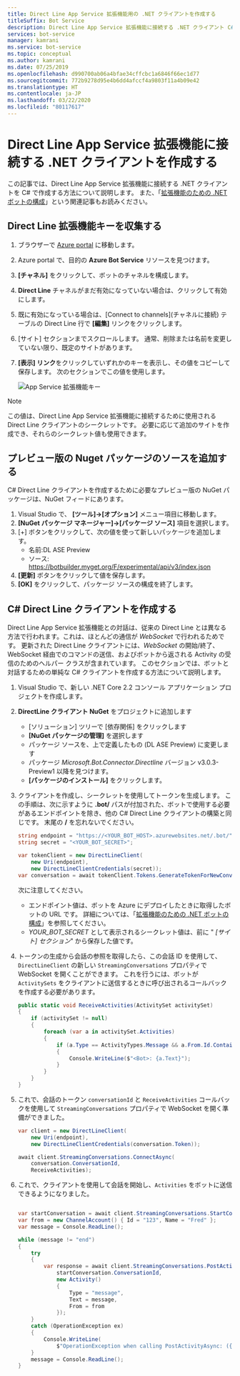 ```yaml
---
title: Direct Line App Service 拡張機能用の .NET クライアントを作成する
titleSuffix: Bot Service
description: Direct Line App Service 拡張機能に接続する .NET クライアント C#
services: bot-service
manager: kamrani
ms.service: bot-service
ms.topic: conceptual
ms.author: kamrani
ms.date: 07/25/2019
ms.openlocfilehash: d990700ab06a4bfae34cffcbc1a6846f66ec1d77
ms.sourcegitcommit: 772b9278d95e4b6dd4afccf4a9803f11a4b09e42
ms.translationtype: HT
ms.contentlocale: ja-JP
ms.lasthandoff: 03/22/2020
ms.locfileid: "80117617"
---
```

# <a name="create-net-client-to-connect-to-direct-line-app-service-extension"></a>Direct Line App Service 拡張機能に接続する .NET クライアントを作成する

この記事では、Direct Line App Service 拡張機能に接続する .NET クライアントを C# で作成する方法について説明します。
また、「[拡張機能のための .NET ボットの構成](bot-service-channel-directline-extension-net-bot.md)」という関連記事もお読みください。

## <a name="gather-your-direct-line-extension-keys"></a>Direct Line 拡張機能キーを収集する

1. ブラウザーで [Azure portal](https://portal.azure.com/) に移動します。
1. Azure portal で、目的の **Azure Bot Service** リソースを見つけます。
1. **[チャネル]** をクリックして、ボットのチャネルを構成します。
1. **Direct Line** チャネルがまだ有効になっていない場合は、クリックして有効にします。
1. 既に有効になっている場合は、[Connect to channels]\(チャネルに接続\) テーブルの Direct Line 行で **[編集]** リンクをクリックします。
1. [サイト] セクションまでスクロールします。 通常、削除または名前を変更していない限り、既定のサイトがあります。
1. **[表示] リンク**をクリックしていずれかのキーを表示し、その値をコピーして保存します。 次のセクションでこの値を使用します。

    ![App Service 拡張機能キー](./media/channels/direct-line-extension-extension-keys-net-client.png)

> [!NOTE]
> この値は、Direct Line App Service 拡張機能に接続するために使用される Direct Line クライアントのシークレットです。 必要に応じて追加のサイトを作成でき、それらのシークレット値も使用できます。

## <a name="add-the-preview-nuget-package-source"></a>プレビュー版の Nuget パッケージのソースを追加する

C# Direct Line クライアントを作成するために必要なプレビュー版の NuGet パッケージは、NuGet フィードにあります。

1. Visual Studio で、 **[ツール]->[オプション]** メニュー項目に移動します。
1. **[NuGet パッケージ マネージャー]->[パッケージ ソース]** 項目を選択します。
1. [+] ボタンをクリックして、次の値を使って新しいパッケージを追加します。
    - 名前:DL ASE Preview
    - ソース: https://botbuilder.myget.org/F/experimental/api/v3/index.json
1. **[更新]** ボタンをクリックして値を保存します。
1. **[OK]** をクリックして、パッケージ ソースの構成を終了します。

## <a name="create-a-c-direct-line-client"></a>C# Direct Line クライアントを作成する

Direct Line App Service 拡張機能との対話は、従来の Direct Line とは異なる方法で行われます。これは、ほとんどの通信が *WebSocket* で行われるためです。 更新された Direct Line クライアントには、*WebSocket* の開始/終了、WebSocket 経由でのコマンドの送信、およびボットから返される Activity の受信のためのヘルパー クラスが含まれています。 このセクションでは、ボットと対話するための単純な C# クライアントを作成する方法について説明します。

1. Visual Studio で、新しい .NET Core 2.2 コンソール アプリケーション プロジェクトを作成します。
1. **DirectLine クライアント NuGet** をプロジェクトに追加します
    - [ソリューション] ツリーで [依存関係] をクリックします
    - **[NuGet パッケージの管理]** を選択します
    - パッケージ ソースを、上で定義したもの (DL ASE Preview) に変更します
    - パッケージ *Microsoft.Bot.Connector.Directline* バージョン v3.0.3-Preview1 以降を見つけます。
    - **[パッケージのインストール]** をクリックします。
1. クライアントを作成し、シークレットを使用してトークンを生成します。 この手順は、次に示すように **.bot/** パスが付加された、ボットで使用する必要があるエンドポイントを除き、他の C# Direct Line クライアントの構築と同じです。 末尾の **/** を忘れないでください。

    ```csharp
    string endpoint = "https://<YOUR_BOT_HOST>.azurewebsites.net/.bot/";
    string secret = "<YOUR_BOT_SECRET>";

    var tokenClient = new DirectLineClient(
        new Uri(endpoint),
        new DirectLineClientCredentials(secret));
    var conversation = await tokenClient.Tokens.GenerateTokenForNewConversationAsync();
    ```

    次に注意してください。
    - エンドポイント値は、ボットを Azure にデプロイしたときに取得したボットの URL です。  詳細については、「[拡張機能のための .NET ボットの構成](bot-service-channel-directline-extension-net-bot.md)」を参照してください。
    - *YOUR_BOT_SECRET* として表示されるシークレット値は、前に " *[サイト] セクション*" から保存した値です。

1. トークンの生成から会話の参照を取得したら、この会話 ID を使用して、`DirectLineClient` の新しい `StreamingConversations` プロパティで WebSocket を開くことができます。 これを行うには、ボットが `ActivitySets` をクライアントに送信するときに呼び出されるコールバックを作成する必要があります。

    ```csharp
    public static void ReceiveActivities(ActivitySet activitySet)
    {
        if (activitySet != null)
        {
            foreach (var a in activitySet.Activities)
            {
                if (a.Type == ActivityTypes.Message && a.From.Id.Contains("bot"))
                {
                    Console.WriteLine($"<Bot>: {a.Text}");
                }
            }
        }
    }
    ```

1. これで、会話のトークン `conversationId` と `ReceiveActivities` コールバックを使用して `StreamingConversations` プロパティで WebSocket を開く準備ができました。

    ```csharp
    var client = new DirectLineClient(
        new Uri(endpoint),
        new DirectLineClientCredentials(conversation.Token));

    await client.StreamingConversations.ConnectAsync(
        conversation.ConversationId,
        ReceiveActivities);
    ```

1. これで、クライアントを使用して会話を開始し、`Activities` をボットに送信できるようになりました。

    ```csharp

    var startConversation = await client.StreamingConversations.StartConversationAsync();
    var from = new ChannelAccount() { Id = "123", Name = "Fred" };
    var message = Console.ReadLine();

    while (message != "end")
    {
        try
        {
            var response = await client.StreamingConversations.PostActivityAsync(
                startConversation.ConversationId,
                new Activity()
                {
                    Type = "message",
                    Text = message,
                    From = from
                });
        }
        catch (OperationException ex)
        {
            Console.WriteLine(
                $"OperationException when calling PostActivityAsync: ({ex.StatusCode})");
        }
        message = Console.ReadLine();
    }
    ```
